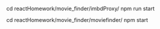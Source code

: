 cd reactHomework/movie_finder/imbdProxy/
npm run start

cd reactHomework/movie_finder/moviefinder/
npm start
